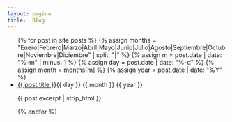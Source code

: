 ```yaml
---
layout: pagina
title:  Blog
---
```


<ul class="list-unstyled">
  {% for post in site.posts %}
    {% assign months = "Enero|Febrero|Marzo|Abril|Mayo|Junio|Julio|Agosto|Septiembre|Octubre|Noviembre|Diciembre" | split: "|" %}
    {% assign m = post.date | date: "%-m" | minus: 1 %}
    {% assign day = post.date | date: "%-d" %}
    {% assign month = months[m] %}
    {% assign year = post.date | date: "%Y" %}
    <li class="list-group-item" style="border-color: #f87200; border-radius: 0;">
      <a href="{{ post.url }}">{{ post.title }}</a><span class="badge badge-default">{{ day }} {{ month }} {{ year }}</span><p class="m-0 p-0">{{ post.excerpt | strip_html }}</p>
    </li>
  {% endfor %}
</ul>